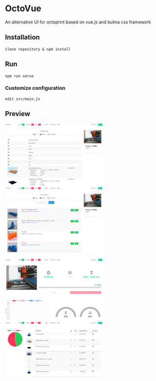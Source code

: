 # OctoVue

An alternative UI for octoprint based on vue.js and bulma css framework

## Installation
```
clone repository & npm install
```

## Run
```
npm run serve
```


### Customize configuration
```
edit src/main.js
```

## Preview

<img src="https://github.com/shodushi/octovue/blob/master/screenshots/screen1.png?raw=true" alt="screenshot" width="320" target="_blank"/><img src="https://github.com/shodushi/octovue/blob/master/screenshots/screen2.png?raw=true" alt="screenshot" width="320" target="_blank"/>

<img src="https://github.com/shodushi/octovue/blob/master/screenshots/screen3.png?raw=true" alt="screenshot" width="320" target="_blank"/><img src="https://github.com/shodushi/octovue/blob/master/screenshots/screen4.png?raw=true" alt="screenshot" width="320" target="_blank"/>
